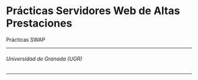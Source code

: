 # Prácticas Servidores Web de Altas Prestaciones

Prácticas SWAP

___
###### Universidad de Granada (UGR)
___
